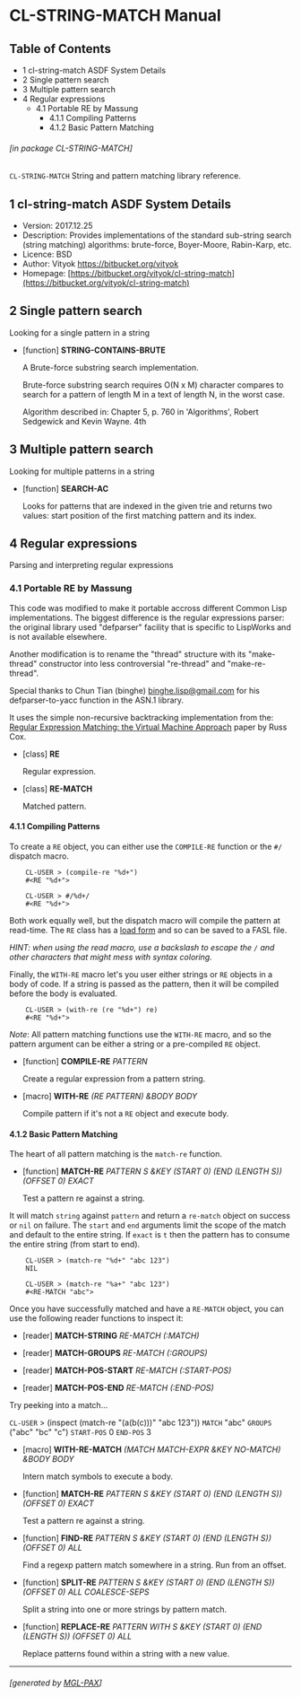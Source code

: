 # CL-STRING-MATCH Manual

## Table of Contents

- 1 cl-string-match ASDF System Details
- 2 Single pattern search
- 3 Multiple pattern search
- 4 Regular expressions
    - 4.1 Portable RE by Massung
        - 4.1.1 Compiling Patterns
        - 4.1.2 Basic Pattern Matching

###### \[in package CL-STRING-MATCH\]
`CL-STRING-MATCH` String and pattern matching library reference.

## 1 cl-string-match ASDF System Details

- Version: 2017.12.25
- Description: Provides implementations of the standard sub-string search (string
matching) algorithms: brute-force, Boyer-Moore, Rabin-Karp, etc.
- Licence: BSD
- Author: Vityok https://bitbucket.org/vityok
- Homepage: [https://bitbucket.org/vityok/cl-string-match](https://bitbucket.org/vityok/cl-string-match)

## 2 Single pattern search

Looking for a single pattern in a string

- [function] **STRING-CONTAINS-BRUTE** 

    A Brute-force substring search implementation.
    
    Brute-force substring search requires O(N x M) character compares to
    search for a pattern of length M in a text of length N, in the worst
    case.
    
    Algorithm described in: Chapter 5, p. 760 in
      'Algorithms', Robert Sedgewick and Kevin Wayne. 4th

## 3 Multiple pattern search

Looking for multiple patterns in a string

- [function] **SEARCH-AC** 

    Looks for patterns that are indexed in the given trie and returns two values:
    start position of the first matching pattern and its index.

## 4 Regular expressions

Parsing and interpreting regular expressions

### 4.1 Portable RE by Massung

This code was modified to make it portable accross different
Common Lisp implementations. The biggest difference is the regular
expressions parser: the original library used "defparser" facility
that is specific to LispWorks and is not available elsewhere.

Another modification is to rename the "thread" structure with its
"make-thread" constructor into less controversial "re-thread" and
"make-re-thread".

Special thanks to Chun Tian (binghe) <binghe.lisp@gmail.com> for
his defparser-to-yacc function in the ASN.1 library.

It uses the simple non-recursive backtracking implementation from the:
[Regular Expression Matching: the Virtual Machine
Approach](https://swtch.com/~rsc/regexp/regexp2.html) paper by Russ
Cox.

- [class] **RE**

    Regular expression.

- [class] **RE-MATCH**

    Matched pattern.

#### 4.1.1 Compiling Patterns

To create a `RE` object, you can either use the `COMPILE-RE` function or the `#/` dispatch macro.

        CL-USER > (compile-re "%d+")
        #<RE "%d+">
    
        CL-USER > #/%d+/
        #<RE "%d+">

Both work equally well, but the dispatch macro will compile the
pattern at read-time. The `RE` class has a [load
form](http://www.lispworks.com/documentation/HyperSpec/Body/f_mk_ld_.htm#make-load-form)
and so can be saved to a FASL file.

*HINT: when using the read macro, use a backslash to escape the `/`
 and other characters that might mess with syntax coloring.*

Finally, the `WITH-RE` macro let's you user either strings or `RE`
objects in a body of code. If a string is passed as the pattern, then
it will be compiled before the body is evaluated.

        CL-USER > (with-re (re "%d+") re)
        #<RE "%d+">

*Note*: All pattern matching functions use the `WITH-RE` macro, and so
the pattern argument can be either a string or a pre-compiled `RE`
object.

- [function] **COMPILE-RE** *PATTERN*

    Create a regular expression from a pattern string.

- [macro] **WITH-RE** *(RE PATTERN) &BODY BODY*

    Compile pattern if it's not a `RE` object and execute body.

#### 4.1.2 Basic Pattern Matching

The heart of all pattern matching is the `match-re` function.

- [function] **MATCH-RE** *PATTERN S &KEY (START 0) (END (LENGTH S)) (OFFSET 0) EXACT*

    Test a pattern re against a string.

It will match `string` against `pattern` and return a `re-match`
object on success or `nil` on failure. The `start` and `end` arguments
limit the scope of the match and default to the entire string. If
`exact` is `t` then the pattern has to consume the entire string (from
start to end).

        CL-USER > (match-re "%d+" "abc 123")
        NIL
    
        CL-USER > (match-re "%a+" "abc 123")
        #<RE-MATCH "abc">

Once you have successfully matched and have a `RE-MATCH` object, you
can use the following reader functions to inspect it:

- [reader] **MATCH-STRING** *RE-MATCH* *(:MATCH)*

- [reader] **MATCH-GROUPS** *RE-MATCH* *(:GROUPS)*

- [reader] **MATCH-POS-START** *RE-MATCH* *(:START-POS)*

- [reader] **MATCH-POS-END** *RE-MATCH* *(:END-POS)*

Try peeking into a match...

`CL-USER` > (inspect (match-re "(a(b(c)))" "abc 123"))
`MATCH`          "abc"
`GROUPS`         ("abc" "bc" "c")
`START-POS`      0
`END-POS`        3

- [macro] **WITH-RE-MATCH** *(MATCH MATCH-EXPR &KEY NO-MATCH) &BODY BODY*

    Intern match symbols to execute a body.

- [function] **MATCH-RE** *PATTERN S &KEY (START 0) (END (LENGTH S)) (OFFSET 0) EXACT*

    Test a pattern re against a string.

- [function] **FIND-RE** *PATTERN S &KEY (START 0) (END (LENGTH S)) (OFFSET 0) ALL*

    Find a regexp pattern match somewhere in a string. Run from an offset.

- [function] **SPLIT-RE** *PATTERN S &KEY (START 0) (END (LENGTH S)) (OFFSET 0) ALL COALESCE-SEPS*

    Split a string into one or more strings by pattern match.

- [function] **REPLACE-RE** *PATTERN WITH S &KEY (START 0) (END (LENGTH S)) (OFFSET 0) ALL*

    Replace patterns found within a string with a new value.

  [03b3]: #x-28-22cl-string-match-22-20ASDF-2FSYSTEM-3ASYSTEM-29 "(\"cl-string-match\" ASDF/SYSTEM:SYSTEM)"
  [19de]: #x-28CL-STRING-MATCH-3A-40PRE-BASIC-MATCHING-SECTION-20MGL-PAX-3ASECTION-29 "Basic Pattern Matching"
  [4e8e]: #x-28CL-STRING-MATCH-3A-40PRE-REGEXP-SECTION-20MGL-PAX-3ASECTION-29 "Portable RE by Massung"
  [8daa]: #x-28CL-STRING-MATCH-3A-40SINGLE-PATTERN-SEARCH-20MGL-PAX-3ASECTION-29 "Single pattern search"
  [c54a]: #x-28CL-STRING-MATCH-3A-40PRE-COMPILING-PATTERNS-SECTION-20MGL-PAX-3ASECTION-29 "Compiling Patterns"
  [df99]: #x-28CL-STRING-MATCH-3A-40REGEXP-PATTERN-SEARCH-20MGL-PAX-3ASECTION-29 "Regular expressions"
  [ffe3]: #x-28CL-STRING-MATCH-3A-40MULTI-PATTERN-SEARCH-20MGL-PAX-3ASECTION-29 "Multiple pattern search"

* * *
###### \[generated by [MGL-PAX](https://github.com/melisgl/mgl-pax)\]
